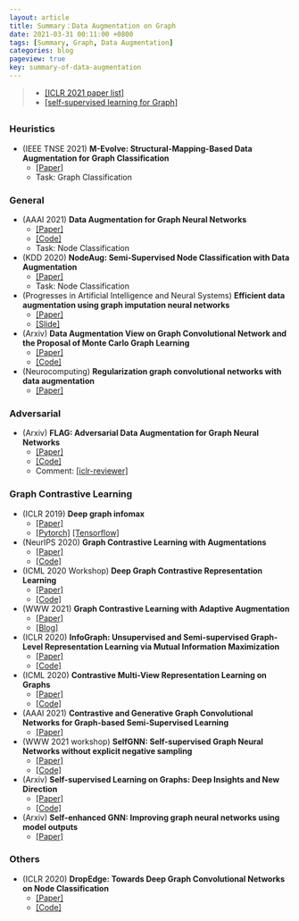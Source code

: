 ```yaml
---
layout: article
title: Summary：Data Augmentation on Graph
date: 2021-03-31 00:11:00 +0800
tags: [Summary, Graph, Data Augmentation]
categories: blog
pageview: true
key: summary-of-data-augmentation
---
```


> - [[ICLR 2021 paper list]](https://openreview.net/group?id=ICLR.cc/2021/Conference)
> - [[self-supervised learning for Graph]](https://github.com/SXKDZ/awesome-self-supervised-learning-for-graphs)



## <!--Data Augmentation on Graph-->



### Heuristics
- (IEEE TNSE 2021) **M-Evolve: Structural-Mapping-Based Data Augmentation for Graph Classification**
  - [[Paper]](https://arxiv.org/abs/2007.05700)
  - Task: Graph Classification

### General
- (AAAI 2021) **Data Augmentation for Graph Neural Networks**
  - [[Paper]](https://arxiv.org/pdf/2006.06830.pdf)
  - [[Code]](https://github.com/zhao-tong/GAug?utm_source=catalyzex.com)
  - Task: Node Classification
- (KDD 2020) **NodeAug: Semi-Supervised Node Classification with Data Augmentation**
  - [[Paper]](https://www.kdd.org/kdd2020/accepted-papers/view/nodeaug-semi-supervised-node-classification-with-data-augmentation)
  - Task: Node Classification
- (Progresses in Artificial Intelligence and Neural Systems) **Efficient data augmentation using graph imputation neural networks**
  - [[Paper]](https://arxiv.org/pdf/1906.08502.pdf)
  - [[Slide]](https://spindro.github.io/files/ggnn.pdf)
- (Arxiv) **Data Augmentation View on Graph Convolutional Network and the Proposal of Monte Carlo Graph Learning**
  - [[Paper]](https://arxiv.org/pdf/2006.13090.pdf)
  - [[Code]](https://github.com/DongHande/MCGL?utm_source=catalyzex.com)
- (Neurocomputing) **Regularization graph convolutional networks with data augmentation**
  - [[Paper]](https://www.sciencedirect.com/science/article/pii/S0925231220320427?casa_token=Ddsp9P7qcTwAAAAA:OUh4etv2XDGgT_2njIDegYAbcl0pNd4fUOURNWH2sd_k6GX75MM3qc2TfdFfUH9snRAJIwY1q1s)

    

### Adversarial
- (Arxiv) **FLAG: Adversarial Data Augmentation for Graph Neural Networks** 
  - [[Paper]](https://arxiv.org/abs/2010.09891)
  - [[Code]](https://github.com/devnkong/FLAG)
  - Comment: [[iclr-reviewer]](https://openreview.net/forum?id=mj7WsaHYxj)

### Graph Contrastive Learning
- (ICLR 2019) **Deep graph infomax**
  - [[Paper]](https://arxiv.org/abs/1809.10341)
  - [[Pytorch]](https://github.com/PetarV-/DGI) [[Tensorflow]](https://github.com/dfdazac/dgi)	
- (NeurIPS 2020) **Graph Contrastive Learning with Augmentations**
  - [[Paper]](https://arxiv.org/abs/2010.13902)
  - [[Code]](https://github.com/Shen-Lab/GraphCL)
- (ICML 2020 Workshop) **Deep Graph Contrastive Representation Learning**
  - [[Paper]](https://arxiv.org/abs/2006.04131)
  - [[Code]](https://github.com/CRIPAC-DIG/GRACE)
- (WWW 2021) **Graph Contrastive Learning with Adaptive Augmentation**
  - [[Paper]](https://arxiv.org/pdf/2010.14945.pdf)
  - [[Blog]](https://sxkdz.github.io/research/GraphCL/)
- (ICLR 2020) **InfoGraph: Unsupervised and Semi-supervised Graph-Level Representation Learning via Mutual Information Maximization**
  - [[Paper]](https://arxiv.org/abs/1908.01000)
  - [[Code]](https://github.com/fanyun-sun/InfoGraph)
- (ICML 2020) **Contrastive Multi-View Representation Learning on Graphs**
  - [[Paper]](https://arxiv.org/abs/2006.05582)
  - [[Code]](https://github.com/kavehhassani/mvgrl)
- (AAAI 2021) **Contrastive and Generative Graph Convolutional Networks for Graph-based Semi-Supervised Learning**
  - [[Paper]](https://arxiv.org/abs/2009.07111)
- (WWW 2021 workshop) **SelfGNN: Self-supervised Graph Neural Networks without explicit negative sampling**
  - [[Paper]](https://arxiv.org/abs/2103.14958)
  - [[Code]](https://github.com/zekarias-tilahun/SelfGNN)
- (Arxiv) **Self-supervised Learning on Graphs: Deep Insights and New Direction**
  - [[Paper]](https://arxiv.org/pdf/2006.10141.pdf)
  - [[Code]](https://github.com/ChandlerBang/SelfTask-GNN)
- (Arxiv) **Self-enhanced GNN: Improving graph neural networks using model outputs**
  - [[Paper]](https://arxiv.org/pdf/2002.07518.pdf)

### Others

- (ICLR 2020) **DropEdge: Towards Deep Graph Convolutional Networks on Node Classification**
  - [[Paper]](https://openreview.net/pdf?id=Hkx1qkrKPr)
  - [[Code]](https://github.com/DropEdge/DropEdge)

